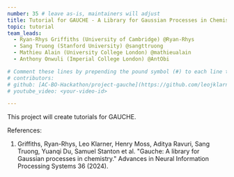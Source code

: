 ```yaml
---
number: 35 # leave as-is, maintainers will adjust
title: Tutorial for GAUCHE - A Library for Gaussian Processes in Chemistry
topic: tutorial
team_leads:
  - Ryan-Rhys Griffiths (University of Cambridge) @Ryan-Rhys
  - Sang Truong (Stanford University) @sangttruong
  - Mathieu Alain (University College London) @mathieualain
  - Anthony Onwuli (Imperial College London) @AntObi

# Comment these lines by prepending the pound symbol (#) to each line to hide these elements
# contributors:
# github: [AC-BO-Hackathon/project-gauche](https://github.com/leojklarner/gauche/blob/main/notebooks/Input%20Warping%20Bayesian%20Optimisation%20Over%20Molecules.ipynb)
# youtube_video: <your-video-id>

---
```


This project will create tutorials for GAUCHE.

References:

1. Griffiths, Ryan-Rhys, Leo Klarner, Henry Moss, Aditya Ravuri, Sang Truong, Yuanqi Du, Samuel Stanton et al. "Gauche: A library for Gaussian processes in chemistry." Advances in Neural Information Processing Systems 36 (2024).
